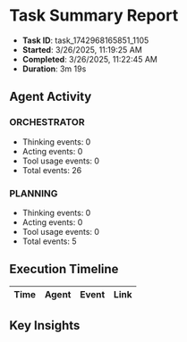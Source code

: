 # Task Summary Report

- **Task ID**: task_1742968165851_1105
- **Started**: 3/26/2025, 11:19:25 AM
- **Completed**: 3/26/2025, 11:22:45 AM
- **Duration**: 3m 19s

## Agent Activity

### ORCHESTRATOR

- Thinking events: 0
- Acting events: 0
- Tool usage events: 0
- Total events: 26

### PLANNING

- Thinking events: 0
- Acting events: 0
- Tool usage events: 0
- Total events: 5

## Execution Timeline

| Time | Agent | Event | Link |
| ---- | ----- | ----- | ---- |

## Key Insights

